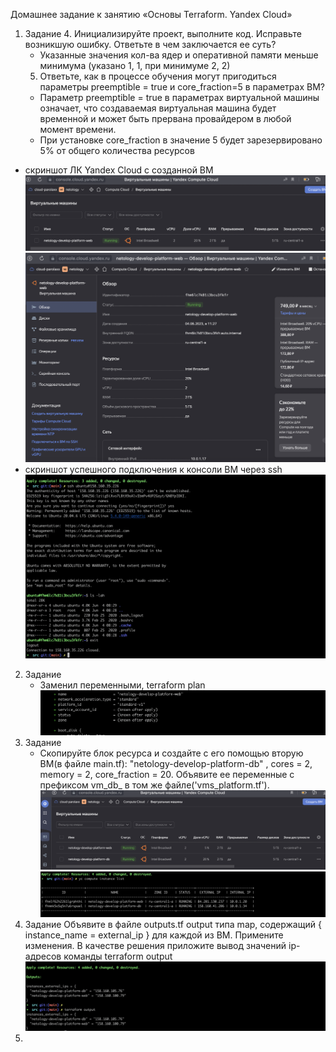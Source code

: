 Домашнее задание к занятию «Основы Terraform. Yandex Cloud»

1. Задание
   4. Инициализируйте проект, выполните код. Исправьте возникшую ошибку. Ответьте в чем заключается ее суть?
   - Указанные значения кол-ва ядер и оперативной памяти меньше минимума (указано 1, 1, при минимуме 2, 2)
   5. Ответьте, как в процессе обучения могут пригодиться параметры preemptible = true и core_fraction=5 в параметрах ВМ? 
   - Параметр preemptible = true в параметрах виртуальной машины означает, что создаваемая виртуальная машина будет временной и может быть прервана провайдером в любой момент времени. 
   - При установке core_fraction в значение 5 будет зарезервировано 5% от общего количества ресурсов
   
- скриншот ЛК Yandex Cloud с созданной ВМ
![Screenshot](2.1.2.png)
![Screenshot](2.1.1.png)
- скриншот успешного подключения к консоли ВМ через ssh
![Screenshot](2.1.3.png)
2. Задание
   - Заменил переменными, terraform plan
![Screenshot](2.2.0.png)
3. Задание
   - Скопируйте блок ресурса и создайте с его помощью вторую ВМ(в файле main.tf): "netology-develop-platform-db" , cores = 2, memory = 2, core_fraction = 20. Объявите ее переменные с префиксом vm_db_ в том же файле('vms_platform.tf').
![Screenshot](2.3.0.png)
![Screenshot](2.3.1.png)
4. Задание
   Объявите в файле outputs.tf output типа map, содержащий { instance_name = external_ip } для каждой из ВМ.
   Примените изменения.
   В качестве решения приложите вывод значений ip-адресов команды terraform output
![Screenshot](2.4.3.png)
5. 
